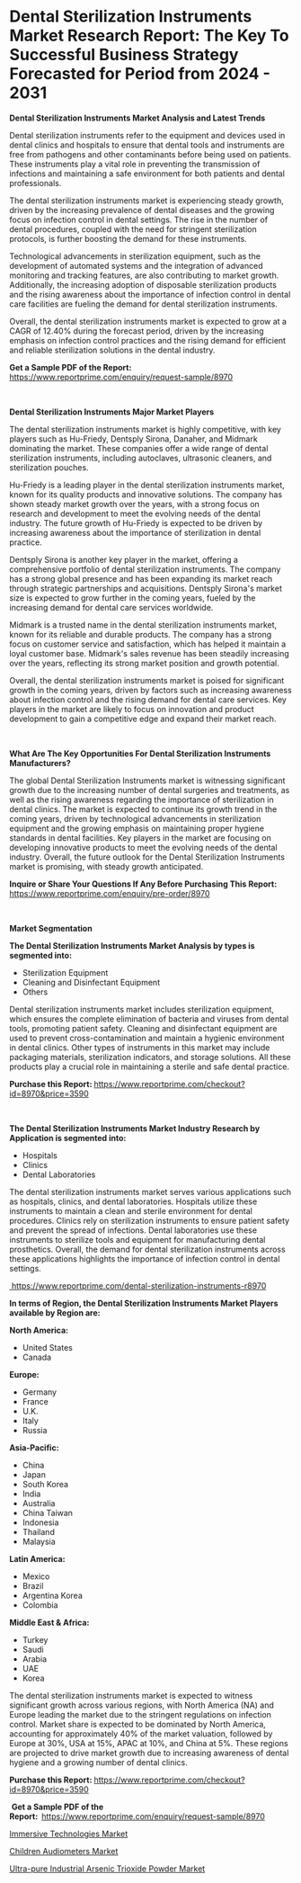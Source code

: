 <p><h1>Dental Sterilization Instruments Market Research Report: The Key To Successful Business Strategy Forecasted for Period from 2024 - 2031</h1></p><p><strong>Dental Sterilization Instruments Market Analysis and Latest Trends</strong></p>
<p><p>Dental sterilization instruments refer to the equipment and devices used in dental clinics and hospitals to ensure that dental tools and instruments are free from pathogens and other contaminants before being used on patients. These instruments play a vital role in preventing the transmission of infections and maintaining a safe environment for both patients and dental professionals.</p><p>The dental sterilization instruments market is experiencing steady growth, driven by the increasing prevalence of dental diseases and the growing focus on infection control in dental settings. The rise in the number of dental procedures, coupled with the need for stringent sterilization protocols, is further boosting the demand for these instruments.</p><p>Technological advancements in sterilization equipment, such as the development of automated systems and the integration of advanced monitoring and tracking features, are also contributing to market growth. Additionally, the increasing adoption of disposable sterilization products and the rising awareness about the importance of infection control in dental care facilities are fueling the demand for dental sterilization instruments.</p><p>Overall, the dental sterilization instruments market is expected to grow at a CAGR of 12.40% during the forecast period, driven by the increasing emphasis on infection control practices and the rising demand for efficient and reliable sterilization solutions in the dental industry.</p></p>
<p><strong>Get a Sample PDF of the Report:&nbsp;</strong> <a href="https://www.reportprime.com/enquiry/request-sample/8970">https://www.reportprime.com/enquiry/request-sample/8970</a></p>
<p>&nbsp;</p>
<p><strong>Dental Sterilization Instruments Major Market Players</strong></p>
<p><p>The dental sterilization instruments market is highly competitive, with key players such as Hu-Friedy, Dentsply Sirona, Danaher, and Midmark dominating the market. These companies offer a wide range of dental sterilization instruments, including autoclaves, ultrasonic cleaners, and sterilization pouches.</p><p>Hu-Friedy is a leading player in the dental sterilization instruments market, known for its quality products and innovative solutions. The company has shown steady market growth over the years, with a strong focus on research and development to meet the evolving needs of the dental industry. The future growth of Hu-Friedy is expected to be driven by increasing awareness about the importance of sterilization in dental practice.</p><p>Dentsply Sirona is another key player in the market, offering a comprehensive portfolio of dental sterilization instruments. The company has a strong global presence and has been expanding its market reach through strategic partnerships and acquisitions. Dentsply Sirona's market size is expected to grow further in the coming years, fueled by the increasing demand for dental care services worldwide.</p><p>Midmark is a trusted name in the dental sterilization instruments market, known for its reliable and durable products. The company has a strong focus on customer service and satisfaction, which has helped it maintain a loyal customer base. Midmark's sales revenue has been steadily increasing over the years, reflecting its strong market position and growth potential.</p><p>Overall, the dental sterilization instruments market is poised for significant growth in the coming years, driven by factors such as increasing awareness about infection control and the rising demand for dental care services. Key players in the market are likely to focus on innovation and product development to gain a competitive edge and expand their market reach.</p></p>
<p>&nbsp;</p>
<p><strong>What Are The Key Opportunities For Dental Sterilization Instruments Manufacturers?</strong></p>
<p><p>The global Dental Sterilization Instruments market is witnessing significant growth due to the increasing number of dental surgeries and treatments, as well as the rising awareness regarding the importance of sterilization in dental clinics. The market is expected to continue its growth trend in the coming years, driven by technological advancements in sterilization equipment and the growing emphasis on maintaining proper hygiene standards in dental facilities. Key players in the market are focusing on developing innovative products to meet the evolving needs of the dental industry. Overall, the future outlook for the Dental Sterilization Instruments market is promising, with steady growth anticipated.</p></p>
<p><strong>Inquire or Share Your Questions If Any Before Purchasing This Report:</strong> <a href="https://www.reportprime.com/enquiry/pre-order/8970">https://www.reportprime.com/enquiry/pre-order/8970</a></p>
<p>&nbsp;</p>
<p><strong>Market Segmentation</strong></p>
<p><strong>The Dental Sterilization Instruments Market Analysis by types is segmented into:</strong></p>
<p><ul><li>Sterilization Equipment</li><li>Cleaning and Disinfectant Equipment</li><li>Others</li></ul></p>
<p><p>Dental sterilization instruments market includes sterilization equipment, which ensures the complete elimination of bacteria and viruses from dental tools, promoting patient safety. Cleaning and disinfectant equipment are used to prevent cross-contamination and maintain a hygienic environment in dental clinics. Other types of instruments in this market may include packaging materials, sterilization indicators, and storage solutions. All these products play a crucial role in maintaining a sterile and safe dental practice.</p></p>
<p><strong>Purchase this Report:&nbsp;</strong><a href="https://www.reportprime.com/checkout?id=8970&price=3590">https://www.reportprime.com/checkout?id=8970&price=3590</a></p>
<p>&nbsp;</p>
<p><strong>The Dental Sterilization Instruments Market Industry Research by Application is segmented into:</strong></p>
<p><ul><li>Hospitals</li><li>Clinics</li><li>Dental Laboratories</li></ul></p>
<p><p>The dental sterilization instruments market serves various applications such as hospitals, clinics, and dental laboratories. Hospitals utilize these instruments to maintain a clean and sterile environment for dental procedures. Clinics rely on sterilization instruments to ensure patient safety and prevent the spread of infections. Dental laboratories use these instruments to sterilize tools and equipment for manufacturing dental prosthetics. Overall, the demand for dental sterilization instruments across these applications highlights the importance of infection control in dental settings.</p></p>
<p><a href="https://www.reportprime.com/dental-sterilization-instruments-r8970">&nbsp;https://www.reportprime.com/dental-sterilization-instruments-r8970</a></p>
<p><strong>In terms of Region, the Dental Sterilization Instruments Market Players available by Region are:</strong></p>
<p>
    <p> <strong> North America: </strong>
        <ul>
            <li>United States</li>
            <li>Canada</li>
        </ul>
        </p> 
    <p> <strong> Europe: </strong>
        <ul>
            <li>Germany</li>
            <li>France</li>
            <li>U.K.</li>
            <li>Italy</li>
            <li>Russia</li>
        </ul>
        </p> 
    <p> <strong> Asia-Pacific: </strong>
        <ul>
            <li>China</li>
            <li>Japan</li>
            <li>South Korea</li>
            <li>India</li>
            <li>Australia</li>
            <li>China Taiwan</li>
            <li>Indonesia</li>
            <li>Thailand</li>
            <li>Malaysia</li>
        </ul>
        </p> 
    <p> <strong> Latin America: </strong>
        <ul>
            <li>Mexico</li>
            <li>Brazil</li>
            <li>Argentina Korea</li>
            <li>Colombia</li>
        </ul>
        </p> 
    <p> <strong> Middle East & Africa: </strong>
        <ul>
            <li>Turkey</li>
            <li>Saudi</li>
            <li>Arabia</li>
            <li>UAE</li>
            <li>Korea</li>
        </ul>
    </p>
    </p>
<p><p>The dental sterilization instruments market is expected to witness significant growth across various regions, with North America (NA) and Europe leading the market due to the stringent regulations on infection control. Market share is expected to be dominated by North America, accounting for approximately 40% of the market valuation, followed by Europe at 30%, USA at 15%, APAC at 10%, and China at 5%. These regions are projected to drive market growth due to increasing awareness of dental hygiene and a growing number of dental clinics.</p></p>
<p><strong>Purchase this Report: </strong><a href="https://www.reportprime.com/checkout?id=8970&price=3590">https://www.reportprime.com/checkout?id=8970&price=3590</a></p>
<p>&nbsp;<strong>Get a Sample PDF of the Report:&nbsp;&nbsp;</strong><a href="https://www.reportprime.com/enquiry/request-sample/8970">https://www.reportprime.com/enquiry/request-sample/8970</a></p>
<p><strong></strong></p>
<p><p><a href="https://medium.com/@crystalwastonh89/immersive-technologies-market-size-share-analysis-growth-trends-forecast-2024-2031-dcede383a2e1">Immersive Technologies Market</a></p><p><a href="https://github.com/ajohirul8010/Market-Research-Report-List-1/blob/main/children-audiometers-market.md">Children Audiometers Market</a></p><p><a href="https://medium.com/@alanpeterson1911/global-ultra-pure-industrial-arsenic-trioxide-powder-market-focus-on-product-type-97-99-end-76192cc86d4b">Ultra-pure Industrial Arsenic Trioxide Powder Market</a></p></p>